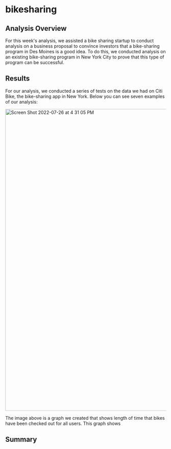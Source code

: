 # bikesharing

## Analysis Overview
For this week's analysis, we assisted a bike sharing startup to conduct analysis on a business proposal to convince investors that a bike-sharing program in Des Moines is a good idea. To do this, we conducted analysis on an existing bike-sharing program in New York City to prove that this type of program can be successful. 

## Results
For our analysis, we conducted a series of tests on the data we had on Citi Bike, the bike-sharing app in New York. Below you can see seven examples of our analysis:



<img width="942" alt="Screen Shot 2022-07-26 at 4 31 05 PM" src="https://user-images.githubusercontent.com/103055666/181106330-74e3c326-12a3-4918-8bd1-f13b9157f9b3.png">

The image above is a graph we created that shows length of time that bikes have been checked out for all users. This graph shows



## Summary

